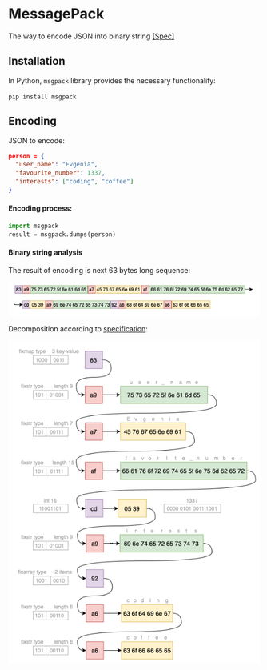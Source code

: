 
# MessagePack 
The way to encode JSON into binary string [[Spec]](https://msgpack.org)


## Installation
In Python, `msgpack` library provides the necessary functionality:

```pip install msgpack```


## Encoding

JSON to encode:
```json
person = {
  "user_name": "Evgenia",
  "favourite_number": 1337,
  "interests": ["coding", "coffee"]
}
```

#### Encoding process:
```python
import msgpack
result = msgpack.dumps(person)
```

#### Binary string analysis
The result of encoding is next 63 bytes long sequence:

![](https://raw.githubusercontent.com/Genvekt/data-encoding-techniques/main/images/message_pach_string.png)

Decomposition according to [specification](https://github.com/msgpack/msgpack/blob/master/spec.md#map-format-family):

![](https://raw.githubusercontent.com/Genvekt/data-encoding-techniques/main/images/message_pack.png)
